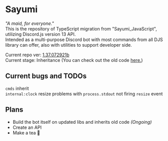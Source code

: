 # Sayumi
*"A maid, for everyone."*</br>
This is the repository of TypeScript migration from "Sayumi_JavaScript", utilizing Discord.js version 13 API.</br>
Intended as a multi-purpose Discord bot with most commands from all DJS library can offer, also with utilities to support developer side.</br>

Current repo ver: [1.37.072921b](https://github.com/sayuriu/Sayumi/commit/7d72f1dd85e6e519d09d0369004789c7e583a8e8)</br>
Current stage: Inheritance (You can check out the old code [here.](https://github.com/sayuriu/Sayumi_JavaScript))
## Current bugs and TODOs
`cmds` inherit</br>
`internal:clock` resize problems with `process.stdout` not firing `resize` event</br>
## Plans
- Build the bot itself on updated libs and inherits old code *(Ongoing)*
- Create an API
- Make a tea 🍵
